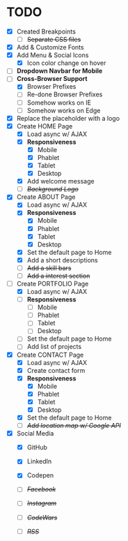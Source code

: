 # TODO

* [x] Created Breakpoints
    * [ ] ~~Separate CSS files~~
* [x] Add & Customize Fonts
* [x] Add Menu & Social Icons
    * [x] Icon color change on hover
* [ ] **Dropdown Navbar for Mobile**
* [ ] **Cross-Browser Support**
    * [x] Browser Prefixes
    * [ ] Re-done Browser Prefixes
    * [ ] Somehow works on IE
    * [ ] Somehow works on Edge
* [x] Replace the placeholder with a logo
* [x] Create HOME Page
    * [x] Load async w/ AJAX
    * [x] **Responsiveness**
		* [x] Mobile
        * [x] Phablet
        * [x] Tablet
        * [x] Desktop
    * [x] Add welcome message
    * [ ] ~~_Background Logo_~~
* [x] Create ABOUT Page
    * [x] Load async w/ AJAX
	* [x] **Responsiveness**
		* [x] Mobile
        * [x] Phablet
        * [x] Tablet
        * [x] Desktop
    * [x] Set the default page to Home 
    * [x] Add a short descriptions
    * [ ] ~~Add a skill bars~~
    * [ ] ~~Add a interest section~~
* [ ] Create PORTFOLIO Page
	* [x] Load async w/ AJAX
    * [ ] **Responsiveness**
		* [ ] Mobile
        * [ ] Phablet
        * [ ] Tablet
        * [ ] Desktop
    * [ ] Set the default page to Home 
	* [ ] Add list of projects
* [x] Create CONTACT Page
	* [x] Load async w/ AJAX
    * [x] Create contact form
    * [x] **Responsiveness**
		* [x] Mobile
        * [x] Phablet
        * [x] Tablet
        * [x] Desktop
    * [x] Set the default page to Home 
    * [ ] ~~_Add location map w/ Google API_~~
* [x] Social Media
    * [x] GitHub
    * [x] LinkedIn
    * [x] Codepen
    * [ ] ~~_Facebook_~~
    * [ ] ~~_Instagram_~~
    * [ ] ~~_CodeWars_~~
    * [ ] ~~_RSS_~~

